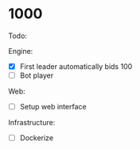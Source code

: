 # 1000

Todo:

Engine:
- [x] First leader automatically bids 100
- [ ] Bot player

Web:
- [ ] Setup web interface

Infrastructure:
- [ ] Dockerize

